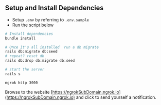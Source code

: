 ## Setup and Install Dependencies

- Setup `.env` by referring to `.env.sample`
- Run the script below

```bash
# Install dependencies
bundle install

# Once it's all installed  run a db migrate
rails db:migrate db:seed
# repeat? reset db
rails db:drop db:migrate db:seed

# start the server
rails s

ngrok http 3000
```

Browse to the website [https://ngrokSubDomain.ngrok.io](https://ngrokSubDomain.ngrok.io) and click to send yourself a notification.
